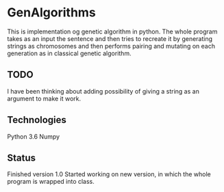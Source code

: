 # GenAlgorithms

This is implementation og genetic algorithm in python. The whole program takes as an input the sentence and then tries to recreate it by generating strings as chromosomes and then performs pairing and mutating on each generation as in classical genetic algorithm.

## TODO
I have been thinking about adding possibility of giving a string as an argument to make it work.

## Technologies
Python 3.6
Numpy

## Status
Finished version 1.0
Started working on new version, in which the whole program is wrapped into class.
